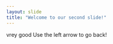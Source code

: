 ```yaml
---
layout: slide
title: "Welcome to our second slide!"
---
```

vrey good
Use the left arrow to go back!
